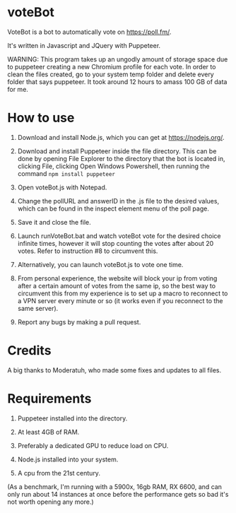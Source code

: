 # voteBot
VoteBot is a bot to automatically vote on https://poll.fm/.

It's written in Javascript and JQuery with Puppeteer.

WARNING: This program takes up an ungodly amount of storage space due to puppeteer creating a new Chromium profile for each vote. In order to clean the files created, go to your system temp folder and delete every folder that says puppeteer. It took around 12 hours to amass 100 GB of data for me.


# How to use

1. Download and install Node.js, which you can get at https://nodejs.org/.

2. Download and install Puppeteer inside the file directory. This can be done by opening File Explorer to the directory that the bot is located in, clicking File, clicking Open Windows Powershell, then running the command ```npm install puppeteer```

3. Open voteBot.js with Notepad.

4. Change the pollURL and answerID in the .js file to the desired values, which can be found in the inspect element menu of the poll page.

5. Save it and close the file.

6. Launch runVoteBot.bat and watch voteBot vote for the desired choice infinite times, however it will stop counting the votes after about 20 votes. Refer to instruction #8 to circumvent this.

7. Alternatively, you can launch voteBot.js to vote one time.

8. From personal experience, the website will block your ip from voting after a certain amount of votes from the same ip, so the best way to circumvent this from my experience is to set up a macro to reconnect to a VPN server every minute or so (it works even if you reconnect to the same server). 

9. Report any bugs by making a pull request.


# Credits

A big thanks to Moderatuh, who made some fixes and updates to all files.


# Requirements

1. Puppeteer installed into the directory.

2. At least 4GB of RAM.

3. Preferably a dedicated GPU to reduce load on CPU.

4. Node.js installed into your system.

5. A cpu from the 21st century.

(As a benchmark, I'm running with a 5900x, 16gb RAM, RX 6600, and can only run about 14 instances at once before the performance gets so bad it's not worth opening any more.)
